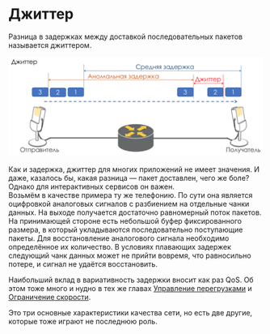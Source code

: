 # Джиттер

Разница в задержках между доставкой последовательных пакетов называется джиттером. 

![](../../.gitbook/assets/image.png)

  
Как и задержка, джиттер для многих приложений не имеет значения. И даже, казалось бы, какая разница — пакет доставлен, чего же боле?  
Однако для интерактивных сервисов он важен.  
Возьмём в качестве примера ту же телефонию. По сути она является оцифровкой аналоговых сигналов с разбиением на отдельные чанки данных. На выходе получается достаточно равномерный поток пакетов. На принимающей стороне есть небольшой буфер фиксированного размера, в который укладываются последовательно поступающие пакеты. Для восстановление аналогового сигнала необходимо определённое их количество. В условиях плавающих задержек следующий чанк данных может не прийти вовремя, что равносильно потере, и сигнал не удаётся восстановить.  
  
Наибольший вклад в вариативность задержки вносит как раз QoS. Об этом тоже много и нудно в тех же главах [Управление перегрузками](http://linkmeup.ru/uploads/sdsm-15-qos.html#MANAGEMENT) и [Ограничение скорости](http://linkmeup.ru/uploads/sdsm-15-qos.html#RATE-LIMIT).  
  


  
Это три основные характеристики качества сети, но есть две другие, которые тоже играют не последнюю роль.

